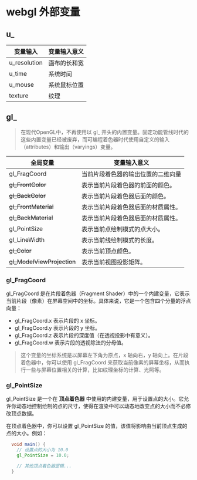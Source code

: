# webgl 外部变量

## u\_

| 变量输入     | 变量输入意义 |
| ------------ | ------------ |
| u_resolution | 画布的长和宽 |
| u_time       | 系统时间     |
| u_mouse      | 系统鼠标位置 |
| texture      | 纹理         |

## gl\_

> 在现代OpenGL中，不再使用以 gl\_ 开头的内置变量。固定功能管线时代的这些内置变量已经被废弃，而可编程着色器时代使用自定义的输入（attributes）和输出（varyings）变量。

| 全局变量                   | 变量输入意义                       |
| -------------------------- | ---------------------------------- |
| gl_FragCoord               | 当前片段着色器的输出位置的二维向量 |
| ~~gl_FrontColor~~          | 表示当前片段着色器的前面的颜色。   |
| ~~gl_BackColor~~           | 表示当前片段着色器后面的颜色。     |
| ~~gl_FrontMaterial~~       | 表示当前片段着色器后面的材质属性。 |
| ~~gl_BackMaterial~~        | 表示当前片段着色器后面的材质属性。 |
| gl_PointSize               | 表示当前点绘制模式的点大小。       |
| gl_LineWidth               | 表示当前线绘制模式的长度。         |
| ~~gl_Color~~               | 表示当前顶点颜色。                 |
| ~~gl_ModelViewProjection~~ | 表示当前视图投影矩阵。             |

### gl_FragCoord

gl_FragCoord 是在片段着色器（Fragment Shader）中的一个内建变量，它表示当前片段（像素）在屏幕空间中的坐标。具体来说，它是一个包含四个分量的浮点向量：

- gl_FragCoord.x 表示片段的 x 坐标。
- gl_FragCoord.y 表示片段的 y 坐标。
- gl_FragCoord.z 表示片段的深度值（在透视投影中有意义）。
- gl_FragCoord.w 表示片段的透视除法的分母值。

> 这个变量的坐标系统是以屏幕左下角为原点，x 轴向右，y 轴向上。在片段着色器中，你可以使用 gl_FragCoord 来获取当前像素的屏幕坐标，从而执行一些与屏幕位置相关的计算，比如纹理坐标的计算、光照等。

### gl_PointSize

gl_PointSize 是一个在 **顶点着色器** 中使用的内建变量，用于设置点的大小。它允许你动态地控制绘制的点的尺寸，使得在渲染中可以动态地改变点的大小而不必修改顶点数据。

在顶点着色器中，你可以设置 gl_PointSize 的值，该值将影响由当前顶点生成的点的大小。例如：

```glsl
  void main() {
    // 设置点的大小为 10.0
    gl_PointSize = 10.0;

    // 其他顶点着色器逻辑...
  }
```
